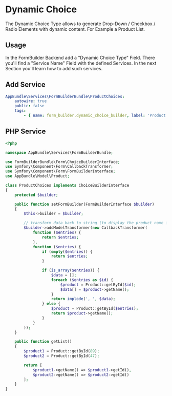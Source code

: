 # Dynamic Choice
The Dynamic Choice Type allows to generate Drop-Down / Checkbox / Radio Elements with dynamic content. For Example a Product List.

## Usage
In the FormBuilder Backend add a "Dynamic Choice Type" Field. There you'll find a "Service Name" Field with the defined Services. 
In the next Section you'll learn how to add such services.

## Add Service
```yaml
AppBundle\Services\FormBuilderBundle\ProductChoices:
    autowire: true
    public: false
    tags:
        - { name: form_builder.dynamic_choice_builder, label: 'Product Selector' }
```

## PHP Service
```php
<?php

namespace AppBundle\Services\FormBuilderBundle;

use FormBuilderBundle\Form\ChoiceBuilderInterface;
use Symfony\Component\Form\CallbackTransformer;
use Symfony\Component\Form\FormBuilderInterface;
use AppBundle\Model\Product;

class ProductChoices implements ChoiceBuilderInterface
{
    protected $builder;

    public function setFormBuilder(FormBuilderInterface $builder)
    {
        $this->builder = $builder;

        // transform data back to string (to display the product name in the email for example)
        $builder->addModelTransformer(new CallbackTransformer(
            function ($entries) {
                return $entries;
            },
            function ($entries) {
                if (empty($entries)) {
                    return $entries;
                }

                if (is_array($entries)) {
                    $data = [];
                    foreach ($entries as $id) {
                        $product = Product::getById($id);
                        $data[] = $product->getName();
                    }
                    return implode(', ', $data);
                } else {
                    $product = Product::getById($entries);
                    return $product->getName();
                }
            }
        ));
    }

    public function getList()
    {
        $product1 = Product::getById(89);
        $product2 = Product::getById(47);

        return [
            $product1->getName() => $product1->getId(),
            $product2->getName() => $product2->getId()
        ];
    }
}
```